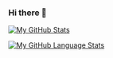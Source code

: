 ### Hi there 👋

<!--
**diadal/diadal** is a ✨ _special_ ✨ repository because its `README.md` (this file) appears on your GitHub profile.

Here are some ideas to get you started:

- 🔭 I’m currently working on ...
- 🌱 I’m currently learning ...
- 👯 I’m looking to collaborate on ...
- 🤔 I’m looking for help with ...
- 💬 Ask me about ...
- 📫 How to reach me: ...
- 😄 Pronouns: ...
- ⚡ Fun fact: ...
-->


[![My GitHub Stats](https://github-readme-stats.vercel.app/api/?username=diadal&count_private=true&theme=tokyonight&show_icons=true)]()

[![My GitHub Language Stats](https://github-readme-stats.vercel.app/api/top-langs/?username=diadal&langs_count=10&theme=tokyonight)]()
